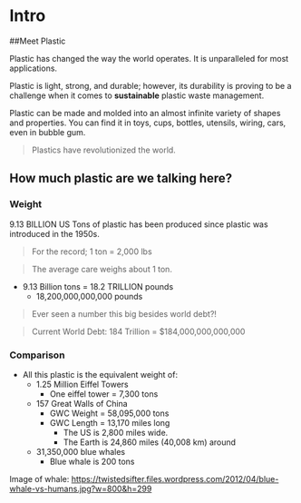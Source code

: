 # Intro
##Meet Plastic

Plastic has changed the way the world operates. It is unparalleled for most applications. 

Plastic is light, strong, and durable; however, its durability is proving to be a challenge when it comes to **sustainable** plastic waste management.

Plastic can be made and molded into an almost infinite variety of shapes and properties. You can find it in toys, cups, bottles, utensils, wiring, cars, even in bubble gum.
>Plastics have revolutionized the world.
## How much plastic are we talking here?
### Weight
9.13 BILLION US Tons of plastic has been produced since plastic was introduced in the 1950s.

> For the record;
> 1 ton = 2,000 lbs

> The average care weighs about 1 ton.

- 9.13 Billion tons =  18.2 TRILLION pounds 
	- 18,200,000,000,000 pounds 

> Ever seen a number this big besides world debt?!

>Current World Debt: 184 Trillion = $184,000,000,000,000

### Comparison

- All this plastic is the equivalent weight of:
	- 1.25 Million Eiffel Towers
		- One eiffel tower = 7,300 tons
	- 157 Great Walls of China
		- GWC Weight = 58,095,000 tons
		- GWC Length = 13,170 miles long 
			- The US is 2,800 miles wide.
			- The Earth is 24,860 miles (40,008 km) around
	- 31,350,000 blue whales 
		- Blue whale is 200 tons 

Image of whale: https://twistedsifter.files.wordpress.com/2012/04/blue-whale-vs-humans.jpg?w=800&h=299